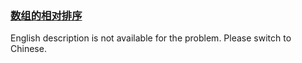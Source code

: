 ### [数组的相对排序](https://leetcode.com/problems/0H97ZC)

<p>English description is not available for the problem. Please switch to Chinese.</p>
